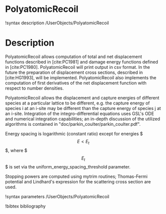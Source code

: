 # PolyatomicRecoil

!syntax description /UserObjects/PolyatomicRecoil

# Description

PolyatomicRecoil allows computation of total and net displacement functions described in [cite:PC1981] and damage energy functions defined in [cite:PC1980]. PolyatomicRecoil will
print output in csv format. In the future the preparation of displacement cross sections, described in
[cite:HG1993], will be implemented. PolyatomicRecoil also implements the computation of first derivatives of the net displacement function with respect to number densities.

PolyatomicRecoil allows the displacement and capture energies
of different species at a particular lattice to be different, e.g. the capture energy of species i at an
i-site may be different than the capture energy of species j at an i-site. Integration of the
integro-differential equations uses GSL's ODE and numerical integration capabilities; an in-depth discussion
of the utilized algorithms is contained in "doc/parkin_coulter/parkin_coulter.pdf".

Energy spacing is logarithmic (constant ratio) except for energies $$$E < E_t$$$, where $$$E_t$$$ is set via the uniform_energy_spacing_threshold parameter.

Stopping powers are computed using mytrim routines; Thomas-Fermi potential and Lindhard's expression for the scattering cross section are used.

!syntax parameters /UserObjects/PolyatomicRecoil

!bibtex bibliography
